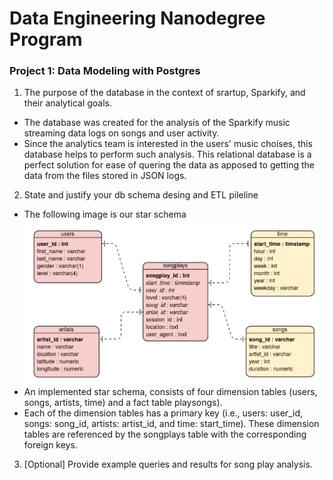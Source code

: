 <h1>Data Engineering Nanodegree Program</h1>
<h3>Project 1: Data Modeling with Postgres</h3>

1. The purpose of the database in the context of srartup, Sparkify, and their analytical goals.
* The database was created for the analysis of the Sparkify music streaming data logs on songs and user activity.
* Since the analytics team is interested in the users' music choises, this database helps to perform such analysis. This relational database is a perfect solution for ease of quering the data as apposed to getting the data from the files stored in JSON logs.

2. State and justify your db schema desing and ETL pileline
* The following image is our star schema
![Star Schema](/star_schema.png)
* An implemented star schema, consists of four dimension tables (users, songs, artists, time) and a fact table playsongs).
* Each of the dimension tables has a primary key (i.e., users: user_id, songs: song_id, artists: artist_id, and time: start_time). These dimension tables are referenced by the songplays table with the corresponding foreign keys.

3. [Optional] Provide example queries and results for song play analysis.
